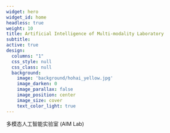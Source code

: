 ```yaml
---
widget: hero
widget_id: home
headless: true
weight: 10
title: Artificial Intelligence of Multi-modality Laboratory
subtitle:
active: true
design:
  columns: "1"
  css_style: null
  css_class: null
  background:
    image: 'background/hohai_yellow.jpg'
    image_darken: 0
    image_parallax: false
    image_position: center
    image_size: cover
    text_color_light: true
---
```

多模态人工智能实验室 (AIM Lab)
